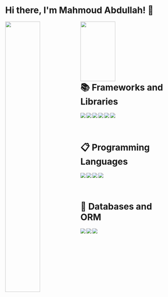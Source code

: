 # Hi there, I'm Mahmoud Abdullah! 👋
<img align="left" width="47%" src="https://github-readme-stats.vercel.app/api?username=MahmoudAbdullahAnani&show_icons=true&theme=gruvbox"/>
<img align="left" width="47%" height="190" src="https://github-readme-stats.vercel.app/api/top-langs/?username=MahmoudAbdullahAnani&layout=compact"/>
<br/>
<br/>
<br/>
<br/>
<br/>
<br/>
<br/>
<br/>


# 📚 Frameworks and Libraries
<img align="left" src="https://img.shields.io/badge/node.js-6DA55F?style=for-the-badge&logo=node.js&logoColor=white"/>
<img align="left" src="https://img.shields.io/badge/express.js-%23404d59.svg?style=for-the-badge&logo=express&logoColor=%2361DAFB"/>
<img align="left" src="https://img.shields.io/badge/nestjs-%23E0234E.svg?style=for-the-badge&logo=nestjs&logoColor=white"/>
<img align="left" src="https://img.shields.io/badge/react.js-6DA55F?style=for-the-badge&logo=react.js&logoColor=white"/>
<img align="left" src="https://img.shields.io/badge/react-native-6DA55F?style=for-the-badge&logo=react.js&logoColor=white"/>
<img align="left" src="https://img.shields.io/badge/next.js-black?style=for-the-badge&logo=next.js&badgeColor=010101"/><br/><br/>

<br/>

# 📋 Programming Languages

<img align="left" src="https://img.shields.io/badge/javascript-%23323330.svg?style=for-the-badge&logo=javascript&logoColor=%23F7DF1E"/>
<img align="left" src="https://img.shields.io/badge/typescript-%23007ACC.svg?style=for-the-badge&logo=typescript&logoColor=white"/>
<img align="left" src="https://img.shields.io/badge/php%23-%23239120.svg?style=for-the-badge&logo=php&logoColor=white"/>
<img align="left" src="https://img.shields.io/badge/vb%23-%23239120.svg?style=for-the-badge&logo=vb&logoColor=white"/>


<br/>
<br/>
<br/>

# 💾 Databases and ORM
<img align="left" src="https://img.shields.io/badge/MongoDB-%234ea94b.svg?style=for-the-badge&logo=mongodb&logoColor=white"/>
<img align="left" src="https://img.shields.io/badge/mysql-%23316192.svg?style=for-the-badge&logo=mysql&logoColor=white"/>
<img align="left" src="https://img.shields.io/badge/sql-%23316192.svg?style=for-the-badge&logo=sql&logoColor=white"/>
